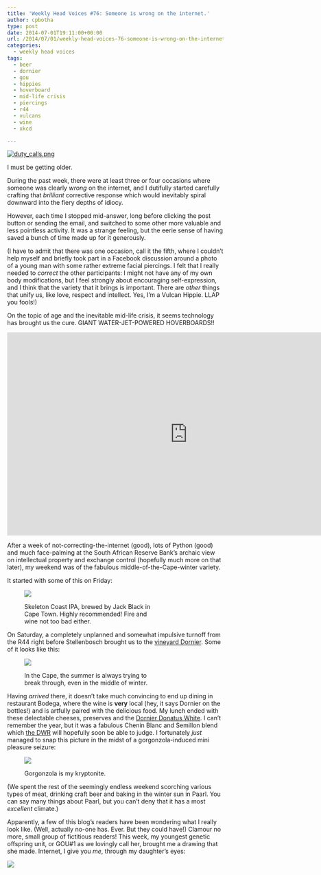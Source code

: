 ```yaml
---
title: 'Weekly Head Voices #76: Someone is wrong on the internet.'
author: cpbotha
type: post
date: 2014-07-01T19:11:00+00:00
url: /2014/07/01/weekly-head-voices-76-someone-is-wrong-on-the-internet/
categories:
  - weekly head voices
tags:
  - beer
  - dornier
  - gou
  - hippies
  - hoverboard
  - mid-life crisis
  - piercings
  - r44
  - vulcans
  - wine
  - xkcd

---
```

<div class="figure">
  <p>
    <a href="http://xkcd.com/386/"><img src="http://imgs.xkcd.com/comics/duty_calls.png" alt="duty_calls.png" /></a>
  </p></p>
</div>

I must be getting older. 

During the past week, there were at least three or four occasions where someone was clearly _wrong_ on the internet, and I dutifully started carefully crafting that _brilliant_ corrective response which would inevitably spiral downward into the fiery depths of idiocy. 

However, each time I stopped mid-answer, long before clicking the post button or sending the email, and switched to some other more valuable and less pointless activity. It was a strange feeling, but the eerie sense of having saved a bunch of time made up for it generously. 

(I have to admit that there was one occasion, call it the fifth, where I couldn&#8217;t help myself and briefly took part in a Facebook discussion around a photo of a young man with some rather extreme facial piercings. I felt that I really needed to _correct_ the other participants: I might not have any of my own body modifications, but I feel strongly about encouraging self-expression, and I think that the variety that it brings is important. There are _other_ things that unify us, like love, respect and intellect. Yes, I&#8217;m a Vulcan Hippie. LLAP you fools!) 

On the topic of age and the inevitable mid-life crisis, it seems technology has brought us the cure. GIANT WATER-JET-POWERED HOVERBOARDS!! 

<div class="jetpack-video-wrapper">
  <span class="embed-youtube" style="text-align:center; display: block;"><iframe class='youtube-player' type='text/html' width='840' height='473' src='https://www.youtube.com/embed/gMaDhkNJA2g?version=3&#038;rel=1&#038;fs=1&#038;autohide=2&#038;showsearch=0&#038;showinfo=1&#038;iv_load_policy=1&#038;wmode=transparent' allowfullscreen='true' style='border:0;'></iframe></span>
</div>

After a week of not-correcting-the-internet (good), lots of Python (good) and much face-palming at the South African Reserve Bank&#8217;s archaic view on intellectual property and exchange control (hopefully much more on that later), my weekend was of the fabulous middle-of-the-Cape-winter variety. 

It started with some of this on Friday: <figure style="width: 300px" class="wp-caption alignnone"><a href="http://cpbotha.net/wp-content/uploads/2014/07/wpid-jack_black_skeleton_coast_ipa.jpg" data-rel="lightbox-image-0" data-rl_title="" data-rl_caption="" title="">

![][1]</a><figcaption class="wp-caption-text">Skeleton Coast IPA, brewed by Jack Black in Cape Town. Highly recommended! Fire and wine not too bad either.</figcaption></figure> 

On Saturday, a completely unplanned and somewhat impulsive turnoff from the R44 right before Stellenbosch brought us to the [vineyard Dornier][2]. Some of it looks like this: <figure style="width: 300px" class="wp-caption alignnone"><a href="http://cpbotha.net/wp-content/uploads/2014/07/wpid-dornier_20140629.jpg" data-rel="lightbox-image-1" data-rl_title="" data-rl_caption="" title="">

![][3]</a><figcaption class="wp-caption-text">In the Cape, the summer is always trying to break through, even in the middle of winter.</figcaption></figure> 

Having _arrived_ there, it doesn&#8217;t take much convincing to end up dining in restaurant Bodega, where the wine is **very** local (hey, it says Dornier on the bottles!) and is artfully paired with the delicious food. My lunch ended with these delectable cheeses, preserves and the [Dornier Donatus White][4]. I can&#8217;t remember the year, but it was a fabulous Chenin Blanc and Semillon blend which [the DWR][5] will hopefully soon be able to judge. I fortunately _just_ managed to snap this picture in the midst of a gorgonzola-induced mini pleasure seizure: <figure style="width: 300px" class="wp-caption alignnone"><a href="http://cpbotha.net/wp-content/uploads/2014/07/wpid-dornier_20140629_cheese.jpg" data-rel="lightbox-image-2" data-rl_title="" data-rl_caption="" title="">

![][6]</a><figcaption class="wp-caption-text">Gorgonzola is my kryptonite.</figcaption></figure> 

(We spent the rest of the seemingly endless weekend scorching various types of meat, drinking craft beer and baking in the winter sun in Paarl. You can say many things about Paarl, but you can&#8217;t deny that it has a most _excellent_ climate.) 

Apparently, a few of this blog&#8217;s readers have been wondering what I really look like. (Well, actually no-one has. Ever. But they could have!) Clamour no more, small group of fictitious readers! This week, my youngest genetic offspring unit, or GOU#1 as we lovingly call her, brought me a drawing that she made. Internet, I give you _me_, through my daughter&#8217;s eyes: 

<div class="figure">
  <p>
    <a href="http://cpbotha.net/wp-content/uploads/2014/07/wpid-sylvia_draws_charl_2014061.jpg" data-rel="lightbox-image-3" data-rl_title="" data-rl_caption="" title=""><img src="http://cpbotha.net/wp-content/uploads/2014/07/wpid-sylvia_draws_charl_2014061-300x205.jpg" /></a>
  </p></p>
</div>

 [1]: http://cpbotha.net/wp-content/uploads/2014/07/wpid-jack_black_skeleton_coast_ipa-225x300.jpg
 [2]: http://www.dornier.co.za/
 [3]: http://cpbotha.net/wp-content/uploads/2014/07/wpid-dornier_20140629-300x225.jpg
 [4]: http://www.dornier.co.za/wines/donatus-white
 [5]: http://dewijnrecensent.nl/
 [6]: http://cpbotha.net/wp-content/uploads/2014/07/wpid-dornier_20140629_cheese-300x225.jpg
